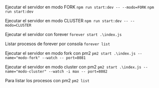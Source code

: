 Ejecutar el servidor en modo FORK
`npm run start:dev -- --modo=FORK`
`npm run start:dev`

Ejecutar el servidor en modo CLUSTER
`npm run start:dev -- --modo=CLUSTER`

Ejecutar el servidor con forever
`forever start .\index.js`

Listar procesos de forever por consola
`forever list`

Ejecutar el servidor en modo fork con pm2
`pm2 start .\index.js --name="modo-fork" --watch -- port=8081`

Ejecutar el servidor en modo cluster con pm2
`pm2 start .\index.js --name="modo-cluster" --watch -i max -- port=8082`

Para listar los procesos con pm2
`pm2 list`
